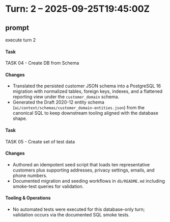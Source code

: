 # Turn: 2 – 2025-09-25T19:45:00Z

## prompt
execute turn 2

#### Task
TASK 04 - Create DB from Schema
#### Changes
- Translated the persisted customer JSON schema into a PostgreSQL 16 migration with normalized tables, foreign keys, indexes, and a flattened reporting view under the `customer_domain` schema.
- Generated the Draft 2020-12 entity schema (`ai/context/schemas/customer_domain-entities.json`) from the canonical SQL to keep downstream tooling aligned with the database shape.

#### Task
TASK 05 - Create set of test data
#### Changes
- Authored an idempotent seed script that loads ten representative customers plus supporting addresses, privacy settings, emails, and phone numbers.
- Documented migration and seeding workflows in `db/README.md` including smoke-test queries for validation.

#### Tooling & Operations
- No automated tests were executed for this database-only turn; validation occurs via the documented SQL smoke tests.
